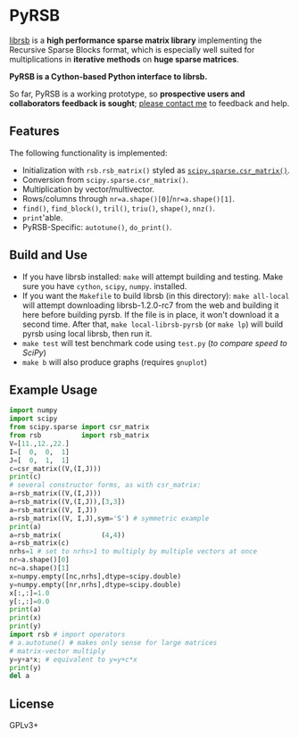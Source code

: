 
# PyRSB

[librsb](http://librsb.sourceforge.net/) is a **high performance sparse matrix
library** implementing the Recursive Sparse Blocks format,
which is especially well suited for
multiplications in **iterative methods** on **huge sparse matrices**.

**PyRSB is a Cython-based Python interface to librsb.**

So far, PyRSB is a working prototype, so **prospective users and collaborators feedback is sought**; [please contact me](http://librsb.sourceforge.net/#a_contacts) to feedback and help.

## Features

The following functionality is implemented:

  * Initialization with `rsb.rsb_matrix()` styled as [`scipy.sparse.csr_matrix()`](https://docs.scipy.org/doc/scipy/reference/sparse.html).
  * Conversion from `scipy.sparse.csr_matrix()`.
  * Multiplication by vector/multivector.
  * Rows/columns through `nr=a.shape()[0]`/`nr=a.shape()[1]`.
  * `find()`, `find_block()`, `tril()`, `triu()`, `shape()`, `nnz()`.
  * `print`'able.
  * PyRSB-Specific: `autotune()`, `do_print()`.

## Build and Use

- If you have librsb installed:
 `make` will attempt building and testing.
  Make sure you have `cython`, `scipy`, `numpy`. installed.
- If you want the `Makefile` to build librsb (in this directory):
 `make all-local` will attempt downloading librsb-1.2.0-rc7 from the 
 web and building it here before building pyrsb.
 If the file is in place, it won't download it a second time.
 After that, `make local-librsb-pyrsb` (or `make lp`) will build pyrsb
 using local librsb, then run it.
- `make test` will test benchmark code using `test.py` (*to compare speed to SciPy*)
- `make b` will also produce graphs (requires `gnuplot`)

## Example Usage

```python
import numpy
import scipy
from scipy.sparse import csr_matrix
from rsb          import rsb_matrix
V=[11.,12.,22.]
I=[  0,  0,  1]
J=[  0,  1,  1]
c=csr_matrix((V,(I,J)))
print(c)
# several constructor forms, as with csr_matrix:
a=rsb_matrix((V,(I,J)))
a=rsb_matrix((V,(I,J)),[3,3])
a=rsb_matrix((V, I,J))
a=rsb_matrix((V, I,J),sym='S') # symmetric example
print(a)
a=rsb_matrix(          (4,4))
a=rsb_matrix(c)
nrhs=1 # set to nrhs>1 to multiply by multiple vectors at once
nr=a.shape()[0]
nc=a.shape()[1]
x=numpy.empty([nc,nrhs],dtype=scipy.double)
y=numpy.empty([nr,nrhs],dtype=scipy.double)
x[:,:]=1.0
y[:,:]=0.0
print(a)
print(x)
print(y)
import rsb # import operators
# a.autotune() # makes only sense for large matrices
# matrix-vector multiply
y=y+a*x; # equivalent to y=y+c*x
print(y)
del a
```

## License
GPLv3+
